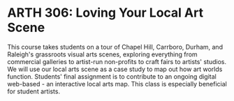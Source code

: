 # ARTH 306: Loving Your Local Art Scene

This course takes students on a tour of Chapel Hill, Carrboro, Durham, and Raleigh's grassroots visual arts scenes, exploring everything from commercial galleries to artist-run non-profits to craft fairs to artists' studios. We will use our local arts scene as a case study to map out how art worlds function. Students' final assignment is to contribute to an ongoing digital web-based - an interactive local arts map. This class is especially beneficial for student artists.